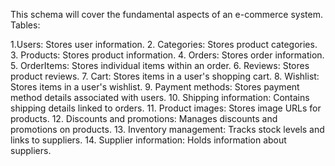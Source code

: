 This schema will cover the fundamental aspects of an e-commerce system.
Tables: 


1.Users: Stores user information.
2. Categories: Stores product categories.
3. Products: Stores product information.
4. Orders: Stores order information.
5. OrderItems: Stores individual items within an order.
6. Reviews: Stores product reviews.
7. Cart: Stores items in a user's shopping cart.
8. Wishlist: Stores items in a user's wishlist.
9. Payment methods: Stores payment method details associated with users.
10. Shipping information: Contains shipping details linked to orders.
11. Product images: Stores image URLs for products.
12. Discounts and promotions: Manages discounts and promotions on products.
13. Inventory management: Tracks stock levels and links to suppliers.
14. Supplier information: Holds information about suppliers.
